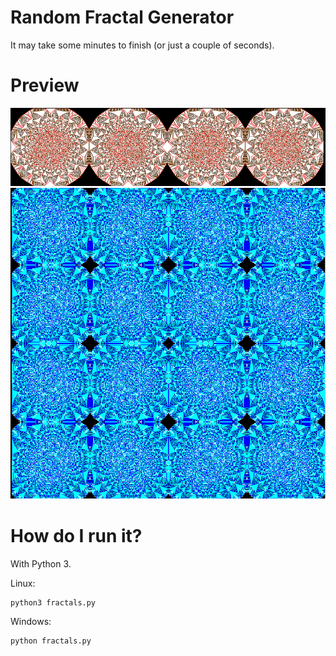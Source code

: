 # Random Fractal Generator
It may take some minutes to finish (or just a couple of seconds). 

# Preview
![alt text](media/fractal1.png)
![alt text](media/fractal2.png)

# How do I run it? 
With Python 3.   

Linux:
```
python3 fractals.py
```

Windows:
```
python fractals.py
```
